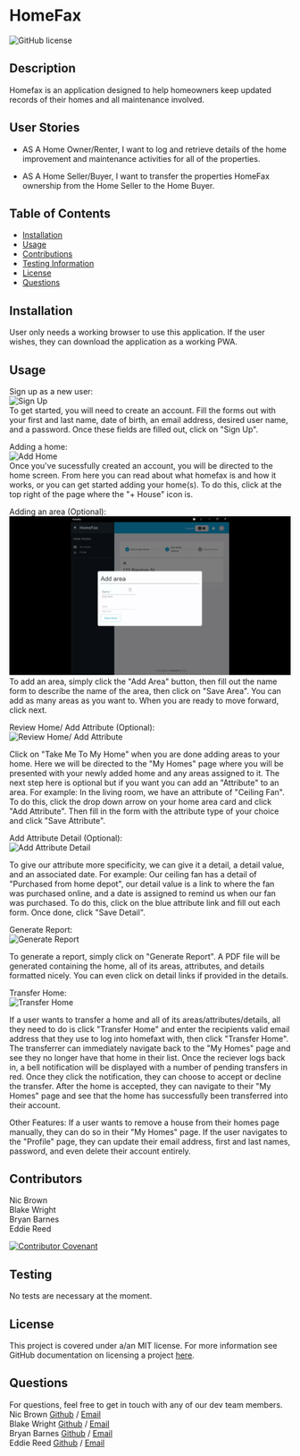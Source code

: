 # HomeFax

![GitHub license](https://img.shields.io/badge/license-MIT-brightgreen.svg)

## Description

Homefax is an application designed to help homeowners keep updated records of their homes and all maintenance involved.

## User Stories

- AS A Home Owner/Renter, I want to log and retrieve details of the home
  improvement and maintenance activities for all of the properties.

- AS A Home Seller/Buyer, I want to transfer the properties HomeFax ownership
  from the Home Seller to the Home Buyer.

## Table of Contents

- [Installation](#installation)
- [Usage](#usage)
- [Contributions](#contributions)
- [Testing Information](#testing)
- [License](#license)
- [Questions](#questions)

## Installation

User only needs a working browser to use this application. If the user wishes, they can download the application as a working PWA.

## Usage

Sign up as a new user:  
![Sign Up](assets/signup.gif)  
To get started, you will need to create an account. Fill the forms out with your first and last name, date of birth, an email address, desired user name, and a password. Once these fields are filled out, click on "Sign Up".

Adding a home:  
![Add Home](assets/addhome.gif)  
Once you've sucessfully created an account, you will be directed to the home screen. From here you can read about what homefax is and how it works, or you can get started adding your home(s). To do this, click at the top right of the page where the "+ House" icon is.

Adding an area (Optional):  
![Add Area](assets/addarea.gif)  
To add an area, simply click the "Add Area" button, then fill out the name form to describe the name of the area, then click on "Save Area". You can add as many areas as you want to. When you are ready to move forward, click next.

Review Home/ Add Attribute (Optional):  
![Review Home/ Add Attribute](assets/reviewhomeaddattribute.gif)

Click on "Take Me To My Home" when you are done adding areas to your home. Here we will be directed to the "My Homes" page where you will be presented with your newly added home and any areas assigned to it. The next step here is optional but if you want you can add an "Attribute" to an area. For example: In the living room, we have an attribute of "Ceiling Fan". To do this, click the drop down arrow on your home area card and click "Add Attribute". Then fill in the form with the attribute type of your choice and click "Save Attribute".

Add Attribute Detail (Optional):  
![Add Attribute Detail](assets/addattributedetail.gif)

To give our attribute more specificity, we can give it a detail, a detail value, and an associated date. For example: Our ceiling fan has a detail of "Purchased from home depot", our detail value is a link to where the fan was purchased online, and a date is assigned to remind us when our fan was purchased. To do this, click on the blue attribute link and fill out each form. Once done, click "Save Detail".

Generate Report:  
![Generate Report](assets/generatereport.gif)

To generate a report, simply click on "Generate Report". A PDF file will be generated containing the home, all of its areas, attributes, and details formatted nicely. You can even click on detail links if provided in the details.

Transfer Home:  
![Transfer Home](assets/transferhome.gif)

If a user wants to transfer a home and all of its areas/attributes/details, all they need to do is click "Transfer Home" and enter the recipients valid email address that they use to log into homefaxt with, then click "Transfer Home". The transferrer can immediately navigate back to the "My Homes" page and see they no longer have that home in their list. Once the reciever logs back in, a bell notification will be displayed with a number of pending transfers in red. Once they click the notification, they can choose to accept or decline the transfer. After the home is accepted, they can navigate to their "My Homes" page and see that the home has successfully been transferred into their account.

Other Features:
If a user wants to remove a house from their homes page manually, they can do so in their "My Homes" page. If the user navigates to the "Profile" page, they can update their email address, first and last names, password, and even delete their account entirely.

## Contributors

Nic Brown  
Blake Wright  
Bryan Barnes  
Eddie Reed

[![Contributor Covenant](https://img.shields.io/badge/Contributor%20Covenant-2.0-4baaaa.svg)](code_of_conduct.md)

## Testing

No tests are necessary at the moment.

## License

This project is covered under a/an MIT license. For more information see GitHub
documentation on licensing a project
[here](https://docs.github.com/en/communities/setting-up-your-project-for-healthy-contributions/adding-a-license-to-a-repository).

## Questions

​For questions, feel free to get in touch with any of our dev team members.  
Nic Brown [Github](https://github.com/brownnicholasj) / [Email](mailto:brownnicholasj.dev@gmail.com)  
Blake Wright [Github](https://github.com/BTDubbzzz) / [Email](mailto:btdubbzzz@gmail.com)  
Bryan Barnes [Github](https://github.com/bryan-barnes12) / [Email](mailto:theonlysweetbeebles@gmail.com)  
Eddie Reed [Github](https://github.com/relentlessreed) / [Email](mailto:relentlessreed@gmail.com)
